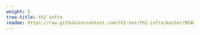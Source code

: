 ```yaml
---
weight: 5
tree-title: th2 infra
readme: https://raw.githubusercontent.com/th2-net/th2-infra/master/README.md
---
```

